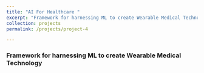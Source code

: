 ```yaml
---
title: "AI For Healthcare "
excerpt: "Framework for harnessing ML to create Wearable Medical Technology"
collection: projects
permalink: /projects/project-4

---
```


### Framework for harnessing ML to create Wearable Medical Technology
